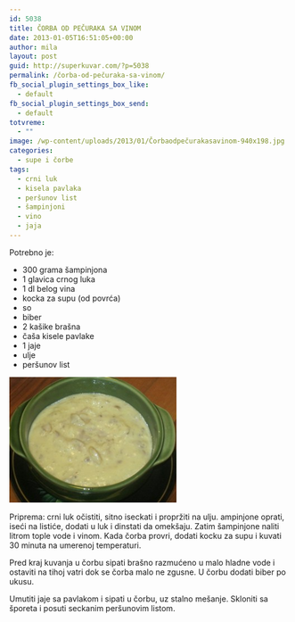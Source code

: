 ```yaml
---
id: 5038
title: ČORBA OD PEČURAKA SA VINOM
date: 2013-01-05T16:51:05+00:00
author: mila
layout: post
guid: http://superkuvar.com/?p=5038
permalink: /čorba-od-pečuraka-sa-vinom/
fb_social_plugin_settings_box_like:
  - default
fb_social_plugin_settings_box_send:
  - default
totvreme:
  - ""
image: /wp-content/uploads/2013/01/Čorbaodpečurakasavinom-940x198.jpg
categories:
  - supe i čorbe
tags:
  - crni luk
  - kisela pavlaka
  - peršunov list
  - šampinjoni
  - vino
  - jaja
---
```

Potrebno je:

  * 300 grama šampinjona
  * 1 glavica crnog luka
  * 1 dl belog vina
  * kocka za supu (od povrća)
  * so
  * biber
  * 2 kašike brašna
  * čaša kisele pavlake
  * 1 jaje
  * ulje
  * peršunov list

<img class="alignnone size-medium wp-image-5039" src="/wp-content/uploads/2013/01/Čorbaodpečurakasavinom-300x225.jpg" alt="Čorbaodpečurakasavinom" width="300" height="225" /> 

Priprema: crni luk očistiti, sitno iseckati i propržiti na ulju.  ampinjone oprati, iseći na listiće, dodati u luk i dinstati da omekšaju. Zatim šampinjone naliti litrom tople vode i vinom. Kada čorba provri, dodati kocku za supu i kuvati 30 minuta na umerenoj temperaturi.

Pred kraj kuvanja u čorbu sipati brašno razmućeno u malo hladne vode i ostaviti na tihoj vatri dok se čorba malo ne zgusne. U čorbu dodati biber po ukusu.

Umutiti jaje sa pavlakom i sipati u čorbu, uz stalno mešanje. Skloniti sa šporeta i posuti seckanim peršunovim listom.